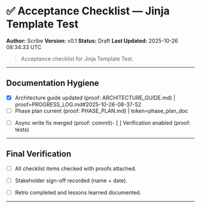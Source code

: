 
# ✅ Acceptance Checklist — Jinja Template Test
**Author:** Scribe
**Version:** v0.1
**Status:** Draft
**Last Updated:** 2025-10-26 08:34:33 UTC

> Acceptance checklist for Jinja Template Test.

---
## Documentation Hygiene
<!-- ID: documentation_hygiene -->
- [x] Architecture guide updated (proof: ARCHITECTURE_GUIDE.md) | proof=PROGRESS_LOG.md#2025-10-26-08-37-52
- [ ] Phase plan current (proof: PHASE_PLAN.md) | token=phase_plan_doc
<!-- ID: phase_0 -->
- [ ] Async write fix merged (proof: commit)- [ ] Verification enabled (proof: tests)


---
## Final Verification
<!-- ID: final_verification -->
- [ ] All checklist items checked with proofs attached.  
- [ ] Stakeholder sign-off recorded (name + date).  
- [ ] Retro completed and lessons learned documented.


---